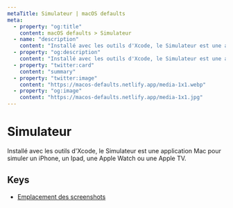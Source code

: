 ```yaml
---
metaTitle: Simulateur | macOS defaults
meta:
  - property: "og:title"
    content: macOS defaults > Simulateur
  - name: "description"
    content: "Installé avec les outils d'Xcode, le Simulateur est une application Mac pour simuler un iPhone, un Ipad, une Apple Watch ou une Apple TV."
  - property: "og:description"
    content: "Installé avec les outils d'Xcode, le Simulateur est une application Mac pour simuler un iPhone, un Ipad, une Apple Watch ou une Apple TV."
  - property: "twitter:card"
    content: "summary"
  - property: "twitter:image"
    content: "https://macos-defaults.netlify.app/media-1x1.webp"
  - property: "og:image"
    content: "https://macos-defaults.netlify.app/media-1x1.jpg"
---
```

# Simulateur

Installé avec les outils d'Xcode, le Simulateur est une application Mac pour simuler un iPhone, un Ipad, une Apple Watch ou une Apple TV.

## Keys

- [Emplacement des screenshots](./screenshotsavelocation.html)
